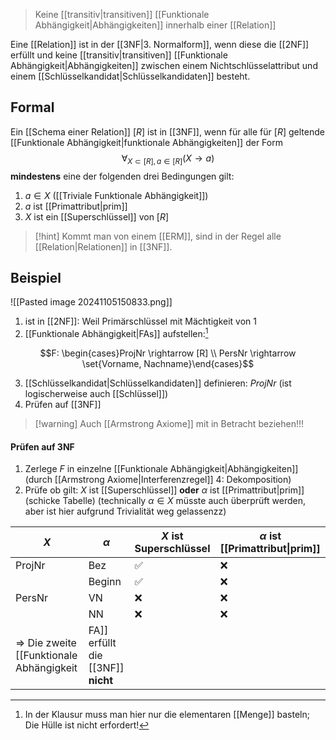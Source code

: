 > Keine [[transitiv|transitiven]] [[Funktionale Abhängigkeit|Abhängigkeiten]] innerhalb einer [[Relation]]

Eine [[Relation]] ist in der [[3NF|3. Normalform]], wenn diese die [[2NF]] erfüllt und keine [[transitiv|transitiven]] [[Funktionale Abhängigkeit|Abhängigkeiten]] zwischen einem Nichtschlüsselattribut und einem [[Schlüsselkandidat|Schlüsselkandidaten]] besteht.

## Formal
Ein [[Schema einer Relation]] $[R]$ ist in [[3NF]], wenn für alle für $[R]$ geltende [[Funktionale Abhängigkeit|funktionale Abhängigkeiten]] der Form
$$\forall_{X \subset [R], a \in [R]}(X \rightarrow a)$$
**mindestens** eine der folgenden drei Bedingungen gilt:
1. $a \in X$ ([[Triviale Funktionale Abhängigkeit]])
2. $a$ ist [[Primattribut|prim]]
3. $X$ ist ein [[Superschlüssel]] von $[R]$ 

> [!hint] Kommt man von einem [[ERM]], sind in der Regel alle [[Relation|Relationen]] in [[3NF]].
## Beispiel
![[Pasted image 20241105150833.png]]
1. ist in [[2NF]]: Weil Primärschlüssel mit Mächtigkeit von $1$
2. [[Funktionale Abhängigkeit|FAs]] aufstellen:[^1]

$$F: \begin{cases}ProjNr \rightarrow [R] \\ PersNr \rightarrow \set{Vorname, Nachname}\end{cases}$$

3. [[Schlüsselkandidat|Schlüsselkandidaten]] definieren: $ProjNr$ (ist logischerweise auch [[Schlüssel]])
4. Prüfen auf [[3NF]]

> [!warning] Auch [[Armstrong Axiome]] mit in Betracht beziehen!!!



#### Prüfen auf 3NF
1. Zerlege $F$ in einzelne [[Funktionale Abhängigkeit|Abhängigkeiten]] (durch [[Armstrong Axiome|Interferenzregel]] 4: Dekomposition)
2. Prüfe ob gilt: $X$ ist [[Superschlüssel]] **oder** $\alpha$ ist [[Primattribut|prim]] (schicke Tabelle) (technically $\alpha \in X$ müsste auch überprüft werden, aber ist hier aufgrund Trivialität weg gelassenzz)

| $X$    | $\alpha$ | $X$ ist Superschlüssel | $\alpha$ ist [[Primattribut\|prim]] |
| ------ | -------- | ---------------------- | ----------------------------------- |
| ProjNr | Bez      | ✅                      | ❌                                   |
|        | Beginn   | ✅                      | ❌                                   |
| PersNr | VN       | ❌                      | ❌                                   |
|        | NN       | ❌                      | ❌                                   |
=> Die zweite [[Funktionale Abhängigkeit|FA]] erfüllt die [[3NF]] **nicht** 



[^1]: In der Klausur muss man hier nur die elementaren [[Menge]] basteln; Die Hülle ist nicht erfordert!